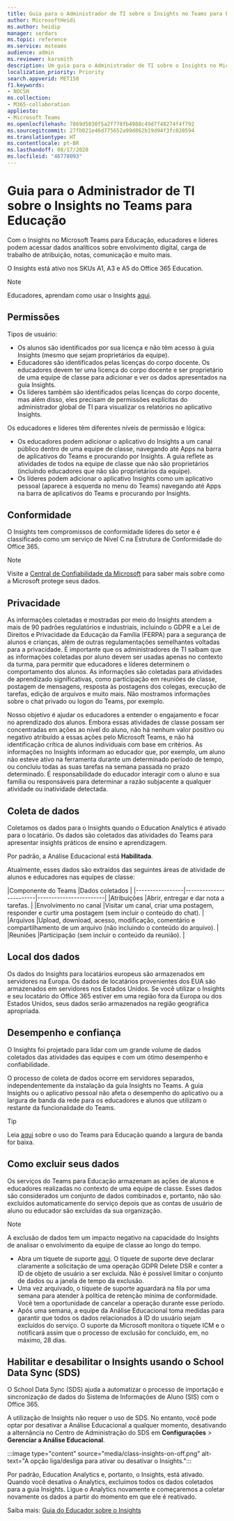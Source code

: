 ```yaml
---
title: Guia para o Administrador de TI sobre o Insights no Teams para Educação
author: MicrosoftHeidi
ms.author: heidip
manager: serdars
ms.topic: reference
ms.service: msteams
audience: admin
ms.reviewer: karsmith
description: Um guia para o Administrador de TI sobre o Insights no Microsoft Teams para Educação.
localization_priority: Priority
search.appverid: MET150
f1.keywords:
- NOCSH
ms.collection:
- M365-collaboration
appliesto:
- Microsoft Teams
ms.openlocfilehash: 7869d5030f5a2f778fb4988c49d7f48274f4f792
ms.sourcegitcommit: 27fb021e46d775652a99d862b19d94f3fc020594
ms.translationtype: HT
ms.contentlocale: pt-BR
ms.lasthandoff: 08/17/2020
ms.locfileid: "46778093"
---
```

# <a name="it-admin-guide-to-insights-in-teams-for-education"></a>Guia para o Administrador de TI sobre o Insights no Teams para Educação

Com o Insights no Microsoft Teams para Educação, educadores e líderes podem acessar dados analíticos sobre envolvimento digital, carga de trabalho de atribuição, notas, comunicação e muito mais.

O Insights está ativo nos SKUs A1, A3 e A5 do Office 365 Education.

> [!NOTE]
> Educadores, aprendam como usar o Insights [aqui](https://support.microsoft.com/article/27b56255-90c0-47aa-bac3-1c9f50157181).

## <a name="permissions"></a>Permissões

Tipos de usuário: 
- Os alunos são identificados por sua licença e não têm acesso à guia Insights (mesmo que sejam proprietários da equipe). 
- Educadores são identificados pelas licenças do corpo docente. Os educadores devem ter uma licença do corpo docente e ser proprietário de uma equipe de classe para adicionar e ver os dados apresentados na guia Insights. 
- Os líderes também são identificados pelas licenças do corpo docente, mas além disso, eles precisam de permissões explícitas do administrador global de TI para visualizar os relatórios no aplicativo Insights.

Os educadores e líderes têm diferentes níveis de permissão e lógica:
- Os educadores podem adicionar o aplicativo do Insights a um canal público dentro de uma equipe de classe, navegando até Apps na barra de aplicativos do Teams e procurando por Insights. A guia reflete as atividades de todos na equipe de classe que não são proprietários (incluindo educadores que não são proprietários da equipe). 
- Os líderes podem adicionar o aplicativo Insights como um aplicativo pessoal (aparece à esquerda no menu do Teams) navegando até Apps na barra de aplicativos do Teams e procurando por Insights. 

## <a name="compliance"></a>Conformidade

O Insights tem compromissos de conformidade líderes do setor e é classificado como um serviço de Nível C na Estrutura de Conformidade do Office 365.

> [!NOTE]
> Visite a [Central de Confiabilidade da Microsoft](https://www.microsoft.com/trust-center) para saber mais sobre como a Microsoft protege seus dados.

## <a name="privacy"></a>Privacidade

As informações coletadas e mostradas por meio do Insights atendem a mais de 90 padrões regulatórios e industriais, incluindo o GDPR e a Lei de Direitos e Privacidade da Educação da Família (FERPA) para a segurança de alunos e crianças, além de outras regulamentações semelhantes voltadas para a privacidade. É importante que os administradores de TI saibam que as informações coletadas por aluno devem ser usadas apenas no contexto da turma, para permitir que educadores e líderes determinem o comportamento dos alunos. As informações são coletadas para atividades de aprendizado significativas, como participação em reuniões de classe, postagem de mensagens, resposta às postagens dos colegas, execução de tarefas, edição de arquivos e muito mais. Não mostramos informações sobre o chat privado ou logon do Teams, por exemplo.

Nosso objetivo é ajudar os educadores a entender o engajamento e focar no aprendizado dos alunos. Embora essas atividades de classe possam ser concentradas em ações ao nível do aluno, não há nenhum valor positivo ou negativo atribuído a essas ações pelo Microsoft Teams, e não há identificação crítica de alunos individuais com base em critérios. As informações no Insights informam ao educador que, por exemplo, um aluno não esteve ativo na ferramenta durante um determinado período de tempo, ou concluiu todas as suas tarefas na semana passada no prazo determinado. É responsabilidade do educador interagir com o aluno e sua família ou responsáveis ​​para determinar a razão subjacente a qualquer atividade ou inatividade detectada.

## <a name="data-collection"></a>Coleta de dados

Coletamos os dados para o Insights quando o Education Analytics é ativado para o locatário. Os dados são coletados das atividades do Teams para apresentar insights práticos ​​de ensino e aprendizagem.

Por padrão, a Análise Educacional está **Habilitada**.

Atualmente, esses dados são extraídos das seguintes áreas de atividade de alunos e educadores nas equipes de classe:

|Componente do Teams  |Dados coletados  |
|-----------------|------------------------|------------------------|
|Atribuições |Abrir, entregar e dar nota a tarefas. |
|Envolvimento no canal |Visitar um canal, criar uma postagem, responder e curtir uma postagem (sem incluir o conteúdo do chat). |
|Arquivos |Upload, download, acesso, modificação, comentário e compartilhamento de um arquivo (não incluindo o conteúdo do arquivo). |
|Reuniões |Participação (sem incluir o conteúdo da reunião). |

## <a name="data-location"></a>Local dos dados

Os dados do Insights para locatários europeus são armazenados em servidores na Europa. Os dados de locatários provenientes dos EUA são armazenados em servidores nos Estados Unidos. Se você utilizar o Insights e seu locatário do Office 365 estiver em uma região fora da Europa ou dos Estados Unidos, seus dados serão armazenados na região geográfica apropriada.

## <a name="performance-and-reliability"></a>Desempenho e confiança

O Insights foi projetado para lidar com um grande volume de dados coletados das atividades das equipes e com um ótimo desempenho e confiabilidade.

O processo de coleta de dados ocorre em servidores separados, independentemente da instalação da guia Insights no Teams. A guia Insights ou o aplicativo pessoal não afeta o desempenho do aplicativo ou a largura de banda da rede para os educadores e alunos que utilizam o restante da funcionalidade do Teams.

> [!TIP]
> Leia [aqui](edu-remote-low-bandwidth.md) sobre o uso do Teams para Educação quando a largura de banda for baixa.

## <a name="how-to-delete-your-data"></a>Como excluir seus dados

Os serviços do Teams para Educação armazenam as ações de alunos e educadores realizadas no contexto de uma equipe de classe. Esses dados são considerados um conjunto de dados combinados e, portanto, não são excluídos automaticamente do serviço depois que as contas de usuário de aluno ou educador são excluídas da sua organização.

> [!NOTE]
> A exclusão de dados tem um impacto negativo na capacidade do Insights de analisar o envolvimento da equipe de classe ao longo do tempo.

- Abra um tíquete de suporte [aqui](https://edusupport.microsoft.com/support). O tíquete de suporte deve declarar claramente a solicitação de uma operação GDPR Delete DSR e conter a ID de objeto de usuário a ser excluída. Não é possível limitar o conjunto de dados ou a janela de tempo da exclusão.
- Uma vez arquivado, o tíquete de suporte aguardará na fila por uma semana para atender à política de retenção mínima de conformidade. Você tem a oportunidade de cancelar a operação durante esse período.
- Após uma semana, a equipe da Análise Educacional toma medidas para garantir que todos os dados relacionados à ID do usuário sejam excluídos do serviço. O suporte da Microsoft monitora o tíquete ICM e o notificará assim que o processo de exclusão for concluído, em, no máximo, 28 dias.

## <a name="turn-insights-off-and-on-using-school-data-sync-sds"></a>Habilitar e desabilitar o Insights usando o School Data Sync (SDS)

O School Data Sync (SDS) ajuda a automatizar o processo de importação e sincronização de dados do Sistema de Informações de Aluno (SIS) com o Office 365.

A utilização de Insights não requer o uso de SDS. No entanto, você pode optar por desativar a Análise Educacional a qualquer momento, desativando a alternância no Centro de Administração do SDS em **Configurações** > **Gerenciar a Análise Educacional**.

:::image type="content" source="media/class-insights-on-off.png" alt-text="A opção liga/desliga para ativar ou desativar o Insights.":::

Por padrão, Education Analytics e, portanto, o Insights, está ativado. Quando você desativa o Analytics, excluímos todos os dados coletados para a guia Insights. Ligue o Analytics novamente e começaremos a coletar novamente os dados a partir do momento em que ele é reativado.

Saiba mais: [Guia do Educador sobre o Insights](https://support.microsoft.com/pt-BR/office/educator-s-guide-to-insights-in-microsoft-teams-27b56255-90c0-47aa-bac3-1c9f50157181)

